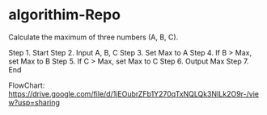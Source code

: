 # algorithim-Repo

Calculate the maximum of three numbers (A, B, C).




Step 1. Start
Step 2. Input A, B, C
Step 3. Set Max to A
Step 4. If B > Max, set Max to B
Step 5. If C > Max, set Max to C
Step 6. Output Max
Step 7. End

FlowChart:
https://drive.google.com/file/d/1jEOubrZFb1Y270qTxNQLQk3NILk2O9r-/view?usp=sharing



